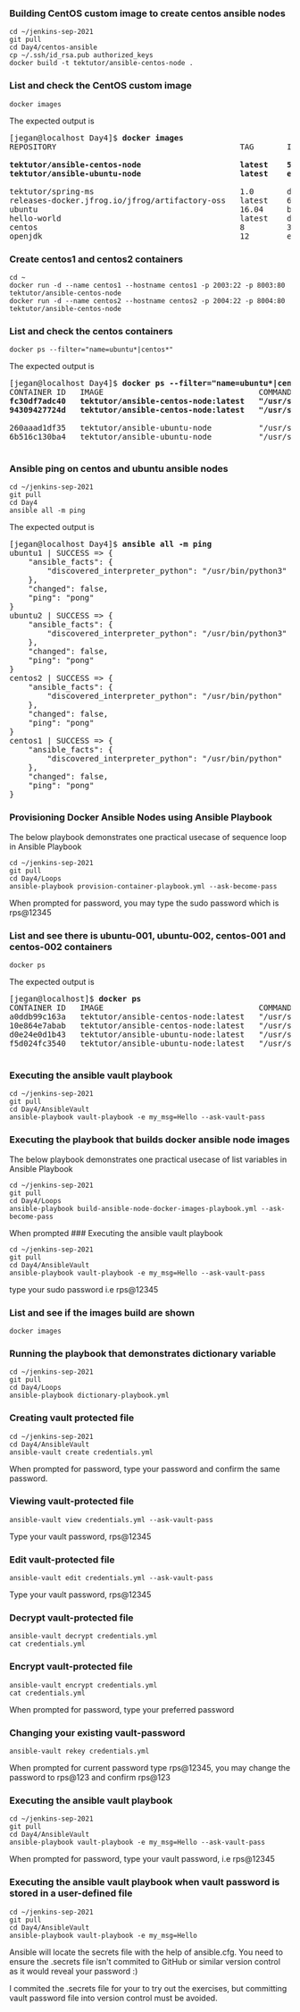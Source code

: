 ### Building CentOS custom image to create centos ansible nodes
```
cd ~/jenkins-sep-2021
git pull
cd Day4/centos-ansible
cp ~/.ssh/id_rsa.pub authorized_keys
docker build -t tektutor/ansible-centos-node .
```

### List and check the CentOS custom image
```
docker images
```
The expected output is
<pre>
[jegan@localhost Day4]$ <b>docker images</b>
REPOSITORY                                       TAG       IMAGE ID       CREATED          SIZE
<b>
tektutor/ansible-centos-node                     latest    56491a566f81   10 minutes ago   259MB
tektutor/ansible-ubuntu-node                     latest    e6a97031776d   20 hours ago     220MB
</b>
tektutor/spring-ms                               1.0       d05e6c1660df   45 hours ago     487MB
releases-docker.jfrog.io/jfrog/artifactory-oss   latest    60c5d817a8d1   3 days ago       980MB
ubuntu                                           16.04     b6f507652425   9 days ago       135MB
hello-world                                      latest    d1165f221234   6 months ago     13.3kB
centos                                           8         300e315adb2f   9 months ago     209MB
openjdk                                          12        e1e07dfba89c   2 years ago      470MB
</pre>

### Create centos1 and centos2 containers
```
cd ~
docker run -d --name centos1 --hostname centos1 -p 2003:22 -p 8003:80 tektutor/ansible-centos-node
docker run -d --name centos2 --hostname centos2 -p 2004:22 -p 8004:80 tektutor/ansible-centos-node
```
### List and check the centos containers
```
docker ps --filter="name=ubuntu*|centos*"
```
The expected output is
<pre>
[jegan@localhost Day4]$ <b>docker ps --filter="name=ubuntu*|centos*"</b>
CONTAINER ID   IMAGE                                 COMMAND               CREATED          STATUS          PORTS     <b>                                                                     NAMES
fc30df7adc40   tektutor/ansible-centos-node:latest   "/usr/sbin/sshd -D"   9 minutes ago    Up 9 minutes    0.0.0.0:2004->22/tcp, :::2004->22/tcp, 0.0.0.0:8004->80/tcp, :::8004->80/tcp   centos2
94309427724d   tektutor/ansible-centos-node:latest   "/usr/sbin/sshd -D"   10 minutes ago   Up 10 minutes   0.0.0.0:2003->22/tcp, :::2003->22/tcp, 0.0.0.0:8003->80/tcp, :::8003->80/tcp   centos1
</b>
260aaad1df35   tektutor/ansible-ubuntu-node          "/usr/sbin/sshd -D"   19 hours ago     Up 23 minutes   0.0.0.0:2002->22/tcp, :::2002->22/tcp, 0.0.0.0:8002->80/tcp, :::8002->80/tcp   ubuntu2
6b516c130ba4   tektutor/ansible-ubuntu-node          "/usr/sbin/sshd -D"   19 hours ago     Up 23 minutes   0.0.0.0:2001->22/tcp, :::2001->22/tcp, 0.0.0.0:8001->80/tcp, :::8001->80/tcp   ubuntu1

</pre>

### Ansible ping on centos and ubuntu ansible nodes
```
cd ~/jenkins-sep-2021
git pull
cd Day4
ansible all -m ping
```
The expected output is
<pre>
[jegan@localhost Day4]$ <b>ansible all -m ping</b>
ubuntu1 | SUCCESS => {
    "ansible_facts": {
        "discovered_interpreter_python": "/usr/bin/python3"
    },
    "changed": false,
    "ping": "pong"
}
ubuntu2 | SUCCESS => {
    "ansible_facts": {
        "discovered_interpreter_python": "/usr/bin/python3"
    },
    "changed": false,
    "ping": "pong"
}
centos2 | SUCCESS => {
    "ansible_facts": {
        "discovered_interpreter_python": "/usr/bin/python"
    },
    "changed": false,
    "ping": "pong"
}
centos1 | SUCCESS => {
    "ansible_facts": {
        "discovered_interpreter_python": "/usr/bin/python"
    },
    "changed": false,
    "ping": "pong"
}
</pre>

### Provisioning Docker Ansible Nodes using Ansible Playbook
The below playbook demonstrates one practical usecase of sequence loop in Ansible Playbook

```
cd ~/jenkins-sep-2021
git pull
cd Day4/Loops
ansible-playbook provision-container-playbook.yml --ask-become-pass
```
When prompted for password, you may type the sudo password which is rps@12345

### List and see there is ubuntu-001, ubuntu-002, centos-001 and centos-002 containers
```
docker ps
```
The expected output is
<pre>
[jegan@localhost]$<b> docker ps</b>
CONTAINER ID   IMAGE                                 COMMAND               CREATED         STATUS         PORTS                                        NAMES
a0ddb99c163a   tektutor/ansible-centos-node:latest   "/usr/sbin/sshd -D"   4 minutes ago   Up 4 minutes   0.0.0.0:3002->22/tcp, 0.0.0.0:9002->80/tcp   centos-002
10e864e7abab   tektutor/ansible-centos-node:latest   "/usr/sbin/sshd -D"   4 minutes ago   Up 4 minutes   0.0.0.0:3001->22/tcp, 0.0.0.0:9001->80/tcp   centos-001
d0e24e0d1b43   tektutor/ansible-ubuntu-node:latest   "/usr/sbin/sshd -D"   4 minutes ago   Up 4 minutes   0.0.0.0:2002->22/tcp, 0.0.0.0:8002->80/tcp   ubuntu-002
f5d024fc3540   tektutor/ansible-ubuntu-node:latest   "/usr/sbin/sshd -D"   4 minutes ago   Up 4 minutes   0.0.0.0:2001->22/tcp, 0.0.0.0:8001->80/tcp   ubuntu-001

</pre>
### Executing the ansible vault playbook
```
cd ~/jenkins-sep-2021
git pull
cd Day4/AnsibleVault
ansible-playbook vault-playbook -e my_msg=Hello --ask-vault-pass
```

### Executing the playbook that builds docker ansible node images
The below playbook demonstrates one practical usecase of list variables in Ansible Playbook
```
cd ~/jenkins-sep-2021
git pull
cd Day4/Loops
ansible-playbook build-ansible-node-docker-images-playbook.yml --ask-become-pass
```
When prompted ### Executing the ansible vault playbook
```
cd ~/jenkins-sep-2021
git pull
cd Day4/AnsibleVault
ansible-playbook vault-playbook -e my_msg=Hello --ask-vault-pass
```
type your sudo password i.e rps@12345

### List and see if the images build are shown
```
docker images
```

### Running the playbook that demonstrates dictionary variable
```
cd ~/jenkins-sep-2021
git pull
cd Day4/Loops
ansible-playbook dictionary-playbook.yml
```

### Creating vault protected file
```
cd ~/jenkins-sep-2021
cd Day4/AnsibleVault
ansible-vault create credentials.yml
```
When prompted for password, type your password and confirm the same password.

### Viewing vault-protected file
```
ansible-vault view credentials.yml --ask-vault-pass
```
Type your vault password, rps@12345

### Edit vault-protected file
```
ansible-vault edit credentials.yml --ask-vault-pass
```
Type your vault password, rps@12345

### Decrypt vault-protected file
```
ansible-vault decrypt credentials.yml
cat credentials.yml
```

### Encrypt vault-protected file
```
ansible-vault encrypt credentials.yml
cat credentials.yml
```
When prompted for password, type your preferred password


### Changing your existing vault-password
```
ansible-vault rekey credentials.yml
```
When prompted for current password type rps@12345, you may change the password to rps@123 and confirm rps@123


### Executing the ansible vault playbook
```
cd ~/jenkins-sep-2021
git pull
cd Day4/AnsibleVault
ansible-playbook vault-playbook -e my_msg=Hello --ask-vault-pass
```
When prompted for password, type your vault password, i.e rps@12345

### Executing the ansible vault playbook when vault password is stored in a user-defined file
```
cd ~/jenkins-sep-2021
git pull
cd Day4/AnsibleVault
ansible-playbook vault-playbook -e my_msg=Hello
```
Ansible will locate the secrets file with the help of ansible.cfg.  You need to ensure the .secrets file isn't
commited to GitHub or similar version control as it would reveal your password :)

I commited the .secrets file for your to try out the exercises, but committing vault password file into version control must be avoided.
